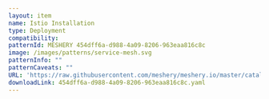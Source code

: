 ```yaml
---
layout: item
name: Istio Installation
type: Deployment
compatibility: 
patternId: MESHERY 454dff6a-d988-4a09-8206-963eaa816c8c
image: /images/patterns/service-mesh.svg
patternInfo: ""
patternCaveats: ""
URL: 'https://raw.githubusercontent.com/meshery/meshery.io/master/catalog/454dff6a-d988-4a09-8206-963eaa816c8c.yaml'
downloadLink: 454dff6a-d988-4a09-8206-963eaa816c8c.yaml
---
```

